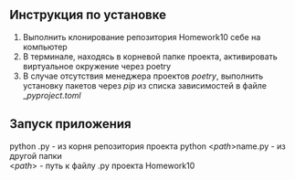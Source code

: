 ## Инструкция по установке

1. Выполнить клонирование репозитория Homework10 себе на компьютер
2. В терминале, находясь в корневой папке проекта, активировать виртуальное окружение через poetry
3. В случае отсутствия менеджера проектов _poetry_, выполнить установку пакетов через _pip_ из списка зависимостей в файле __pyproject.toml_

## Запуск приложения  
python <name>.py - из корня репозитория проекта
python <_path_>name.py - из другой папки  
<_path_> - путь к файлу <name>.py проекта Homework10
